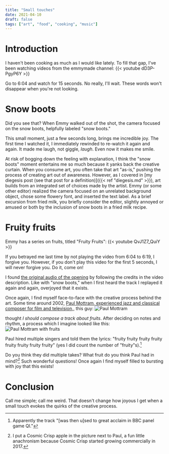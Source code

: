 ```yaml
---
title: "Small touches"
date: 2021-04-10
draft: false
tags: ["art", "food", "cooking", "music"]
---
```

# Introduction
I haven't been cooking as much as I would like lately. To fill that gap, I've been watching videos from the emmymade channel:
{{< youtube dD3P-PgyP6Y >}}

Go to 6:04 and watch for 15 seconds. No really, I'll wait. These words won't disappear when you're not looking.
# Snow boots
Did you see that? When Emmy walked out of the shot, the camera focused on the snow boots, helpfully labeled "snow boots."

This small moment, just a few seconds long, brings me incredible joy. The first time I watched it, I immediately rewinded to re-watch it again and again. It made me laugh, not giggle, _laugh_. Even now it makes me smile.

At risk of bogging down the feeling with explanation, I think the "snow boots" moment entertains me so much because it yanks back the creative curtain. When you consume art, you often take that art "as-is," pushing the process of creating art out of awareness. However, as I covered in [my diegesis post (see that post for a definition)]({{< ref "diegesis.md" >}}), art builds from an integrated set of choices made by the artist. Emmy (or some other editor) realized the camera focused on an unrelated background object, chose some flowery font, and inserted the text label. As a brief excursion from fried milk, you briefly consider the editor, slightly annoyed or amused or both by the inclusion of snow boots in a fried milk recipe.
# Fruity fruits
Emmy has a series on fruits, titled "Fruity Fruits":
{{< youtube QvJ1Z7_QuiY >}}

If you betrayed me last time by not playing the video from 6:04 to 6:19, I forgive you. However, if you don't play this video for the first 5 seconds, I will never forgive you. Do it, come on!

I found [the original audio of the opening](https://www.audionetwork.com/browse/m/track/fruity_2136) by following the credits in the video description. Like with "snow boots," when I first heard the track I replayed it again and again, overjoyed that it exists.

Once again, I find myself face-to-face with the creative process behind the art. Some time around 2002, [Paul Mottram, experienced jazz and classical composer for film and television,](https://www.audionetwork.com/browse/m/composer/paul-mottram_10), this guy:
![Paul Mottram](/paul.jpg)

thought _I should compose a track about fruits_. After deciding on notes and rhythm, a process which I imagine looked like this:
![Paul Mottram with fruits](/paul-with-fruits.jpg)

Paul hired multiple singers and told them the lyrics: "fruity fruity fruity fruity fruity fruity fruity fruity" (yes I did count the number of "fruity"s).[^1]
[^1]: Apparently the track "[was then u]sed to great acclaim in BBC panel game QI." 

Do you think they did multiple takes? What fruit do you think Paul had in mind?[^2] Such wonderful questions! Once again I find myself filled to bursting with joy that this exists! 
[^2]: I put a Cosmic Crisp apple in the picture next to Paul, a fun little anachronism because Cosmic Crisp started growing commercially in 2017.
# Conclusion
Call me simple; call me weird. That doesn't change how joyous I get when a small touch evokes the quirks of the creative process. 
